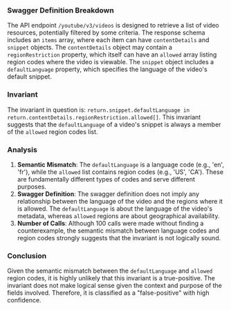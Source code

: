 ### Swagger Definition Breakdown
The API endpoint `/youtube/v3/videos` is designed to retrieve a list of video resources, potentially filtered by some criteria. The response schema includes an `items` array, where each item can have `contentDetails` and `snippet` objects. The `contentDetails` object may contain a `regionRestriction` property, which itself can have an `allowed` array listing region codes where the video is viewable. The `snippet` object includes a `defaultLanguage` property, which specifies the language of the video's default snippet.

### Invariant
The invariant in question is: `return.snippet.defaultLanguage in return.contentDetails.regionRestriction.allowed[]`. This invariant suggests that the `defaultLanguage` of a video's snippet is always a member of the `allowed` region codes list.

### Analysis
1. **Semantic Mismatch**: The `defaultLanguage` is a language code (e.g., 'en', 'fr'), while the `allowed` list contains region codes (e.g., 'US', 'CA'). These are fundamentally different types of codes and serve different purposes.
2. **Swagger Definition**: The swagger definition does not imply any relationship between the language of the video and the regions where it is allowed. The `defaultLanguage` is about the language of the video's metadata, whereas `allowed` regions are about geographical availability.
3. **Number of Calls**: Although 100 calls were made without finding a counterexample, the semantic mismatch between language codes and region codes strongly suggests that the invariant is not logically sound.

### Conclusion
Given the semantic mismatch between the `defaultLanguage` and `allowed` region codes, it is highly unlikely that this invariant is a true-positive. The invariant does not make logical sense given the context and purpose of the fields involved. Therefore, it is classified as a "false-positive" with high confidence.
